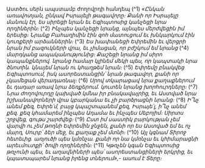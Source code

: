 
Աստծու սերն ապստամբ ժողովրդի հանդեպ
(^1) _«Ընկան առավոտյան,
ընկավ Իսրայելի թագավորը։
Քանի որ Իսրայելը մանուկ էր,
ես սիրեցի նրան եւ Եգիպտոսից կանչեցի նրա որդիներին։_
(^2) _Ինչպես կանչեցի նրանց, այնպես մերժվեցին իմ երեսից։
Նրանք Բահաղիմին էին զոհ մատուցում
եւ խնկարկում էին կուռքերի արձաններին։_
(^3) _Ես խափանեցի Եփրեմին
եւ վերցրի նրան իմ բազուկների վրա,
եւ չիմացան, որ բժշկում եմ նրանց_
(^4) _մարդկանց ապականությունից։
Քաշեցի նրանց իմ սիրո կապանքներով.
նրանց համար կլինեմ մեկի պես,
որ կապտակի նրա ծնոտին.
կնայեմ նրան ու կհաղթեմ նրան։_
(^5) _Եփրեմը բնակվեց Եգիպտոսում,
իսկ ասորեստանցին՝ նրան թագավոր,
քանի որ չկամեցան վերադառնալ։_
(^6) _Սրով տկարացավ նրա քաղաքներում
եւ դադար առավ նրա ձեռքերում.
կուտեն նրանց խորհուրդները։_
(^7) _Նրա ժողովուրդը կախված կմնա իր բնակավայրից,
եւ Աստված նրա իշխանավորների վրա կբարկանա
եւ չի բարձրացնի նրանց։_
(^8) _Ի՞նչ անեմ քեզ, Եփրե՛մ,
բայց կպաշտպանեմ քեզ, Իսրայե՛լ,
ի՞նչ անեմ քեզ.
քեզ կհամարեմ ինչպես Ադամա եւ ինչպես Սեբոյիմ։ Սիրտս շրջվեց, գութս շարժվեց։_
(^9) _Ըստ իմ սաստիկ բարկության չեմ վարվի ու չեմ թողնի
Եփրեմին ջնջեն, քանի որ ես Աստված եմ
եւ ոչ մարդ,
Սուրբ՝ ձեր մեջ, եւ քաղաք չեմ մտնի։_
(^10) _Այլ կգնամ Տիրոջ հետեւից.
առյուծի պես կմռնչա.
քանի որ նա կմռնչա եւ կհիմարացնի արեւմուտքի՝ ծովի որդիներին։_
(^11) _Կթռչեն կգան Եգիպտոսից թռչունի պես,
եւ աղավնիների պես՝ ասորեստանցիների երկրից,
եւ կպատսպարեմ նրանց իրենց տներում»,- ասում է Տերը։_

